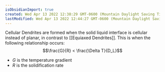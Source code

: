 ```yaml
---
isObsidianImport: true
created: Wed Apr 13 2022 12:38:29 GMT-0600 (Mountain Daylight Saving Time)
lastModified: Wed Apr 13 2022 12:44:27 GMT-0600 (Mountain Daylight Saving Time)
---
```

Cellular Dendrites are formed when the solid liquid interface is cellular instead of planar, in contrast to [[Equiaxed Dendrites]]. This is when the following relationship occurs:
$$\frac{G}{R} < \frac{\Delta T}{D_L}$$
- $G$ is the temperature gradient
- $R$ is the solidification rate